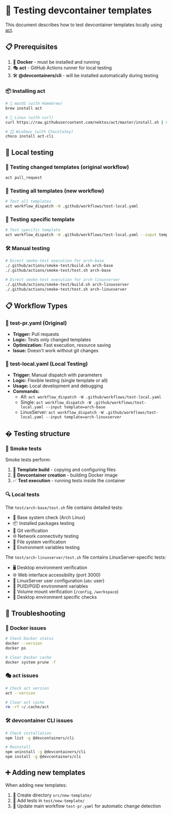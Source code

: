 # 🧪 Testing devcontainer templates

This document describes how to test devcontainer templates locally using [act](https://github.com/nektos/act).

## 📋 Prerequisites

1. 🐳 **Docker** - must be installed and running
2. 🎭 **act** - GitHub Actions runner for local testing
3. 🛠️ **@devcontainers/cli** - will be installed automatically during testing

### 📦 Installing act

```bash
# 🍎 macOS (with Homebrew)
brew install act

# 🐧 Linux (with curl)
curl https://raw.githubusercontent.com/nektos/act/master/install.sh | sudo bash

# 🪟 Windows (with Chocolatey)
choco install act-cli
```

## 🚀 Local testing

### 🔄 Testing changed templates (original workflow)

```bash
act pull_request
```

### 🧪 Testing all templates (new workflow)

```bash
# Test all templates
act workflow_dispatch -W .github/workflows/test-local.yaml
```

### 🎯 Testing specific template

```bash
# Test specific template
act workflow_dispatch -W .github/workflows/test-local.yaml --input template=arch-linuxserver
```

### 🛠️ Manual testing

```bash
# Direct smoke-test execution for arch-base
./.github/actions/smoke-test/build.sh arch-base
./.github/actions/smoke-test/test.sh arch-base

# Direct smoke-test execution for arch-linuxserver
./.github/actions/smoke-test/build.sh arch-linuxserver
./.github/actions/smoke-test/test.sh arch-linuxserver
```

## 📋 Workflow Types

### 🔄 test-pr.yaml (Original)

- **Trigger:** Pull requests
- **Logic:** Tests only changed templates
- **Optimization:** Fast execution, resource saving
- **Issue:** Doesn't work without git changes

### 🎯 test-local.yaml (Local Testing)

- **Trigger:** Manual dispatch with parameters
- **Logic:** Flexible testing (single template or all)
- **Usage:** Local development and debugging
- **Commands:**
  - All: `act workflow_dispatch -W .github/workflows/test-local.yaml`
  - Single: `act workflow_dispatch -W .github/workflows/test-local.yaml --input template=arch-base`
  - LinuxServer: `act workflow_dispatch -W .github/workflows/test-local.yaml --input template=arch-linuxserver`

## �️ Testing structure

### 💨 Smoke tests

Smoke tests perform:

1. 🔨 **Template build** - copying and configuring files
2. 🐳 **Devcontainer creation** - building Docker image
3. ✅ **Test execution** - running tests inside the container

### 🔍 Local tests

The `test/arch-base/test.sh` file contains detailed tests:

- 🐧 Base system check (Arch Linux)
- 📦 Installed packages testing
- 🔧 Git verification
- 🌐 Network connectivity testing
- 📁 File system verification
- 🔧 Environment variables testing

The `test/arch-linuxserver/test.sh` file contains LinuxServer-specific tests:

- 🖥️ Desktop environment verification
- 🌐 Web interface accessibility (port 3000)
- 👤 LinuxServer user configuration (`abc` user)
- 🔧 PUID/PGID environment variables
- 📁 Volume mount verification (`/config`, `/workspace`)
- 🎨 Desktop environment specific checks

## 🔧 Troubleshooting

### 🐳 Docker issues

```bash
# Check Docker status
docker --version
docker ps

# Clear Docker cache
docker system prune -f
```

### 🎭 act issues

```bash
# Check act version
act --version

# Clear act cache
rm -rf ~/.cache/act
```

### 🛠️ devcontainer CLI issues

```bash
# Check installation
npm list -g @devcontainers/cli

# Reinstall
npm uninstall -g @devcontainers/cli
npm install -g @devcontainers/cli
```

## ➕ Adding new templates

When adding new templates:

1. 📁 Create directory `src/new-template/`
2. 🧪 Add tests in `test/new-template/`
3. 🔄 Update main workflow `test-pr.yaml` for automatic change detection
